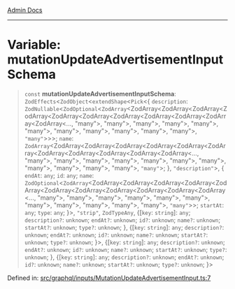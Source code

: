 [Admin Docs](/)

***

# Variable: mutationUpdateAdvertisementInputSchema

> `const` **mutationUpdateAdvertisementInputSchema**: `ZodEffects`\<`ZodObject`\<`extendShape`\<`Pick`\<\{ `description`: `ZodNullable`\<`ZodOptional`\<`ZodArray`\<ZodArray\<ZodArray\<ZodArray\<ZodArray\<ZodArray\<ZodArray\<ZodArray\<ZodArray\<ZodArray\<ZodArray\<ZodArray\<..., "many"\>, "many"\>, "many"\>, "many"\>, "many"\>, "many"\>, "many"\>, "many"\>, "many"\>, "many"\>, "many"\>, `"many"`\>\>\>; `name`: `ZodArray`\<ZodArray\<ZodArray\<ZodArray\<ZodArray\<ZodArray\<ZodArray\<ZodArray\<ZodArray\<ZodArray\<ZodArray\<ZodArray\<..., "many"\>, "many"\>, "many"\>, "many"\>, "many"\>, "many"\>, "many"\>, "many"\>, "many"\>, "many"\>, "many"\>, `"many"`\>; \}, `"description"`\>, \{ `endAt`: `any`; `id`: `any`; `name`: `ZodOptional`\<`ZodArray`\<ZodArray\<ZodArray\<ZodArray\<ZodArray\<ZodArray\<ZodArray\<ZodArray\<ZodArray\<ZodArray\<ZodArray\<ZodArray\<..., "many"\>, "many"\>, "many"\>, "many"\>, "many"\>, "many"\>, "many"\>, "many"\>, "many"\>, "many"\>, "many"\>, `"many"`\>\>; `startAt`: `any`; `type`: `any`; \}\>, `"strip"`, `ZodTypeAny`, \{[`key`: `string`]: `any`; `description?`: `unknown`; `endAt?`: `unknown`; `id?`: `unknown`; `name?`: `unknown`; `startAt?`: `unknown`; `type?`: `unknown`; \}, \{[`key`: `string`]: `any`; `description?`: `unknown`; `endAt?`: `unknown`; `id?`: `unknown`; `name?`: `unknown`; `startAt?`: `unknown`; `type?`: `unknown`; \}\>, \{[`key`: `string`]: `any`; `description?`: `unknown`; `endAt?`: `unknown`; `id?`: `unknown`; `name?`: `unknown`; `startAt?`: `unknown`; `type?`: `unknown`; \}, \{[`key`: `string`]: `any`; `description?`: `unknown`; `endAt?`: `unknown`; `id?`: `unknown`; `name?`: `unknown`; `startAt?`: `unknown`; `type?`: `unknown`; \}\>

Defined in: [src/graphql/inputs/MutationUpdateAdvertisementInput.ts:7](https://github.com/gautam-divyanshu/talawa-api/blob/22f85ff86fcf5f38b53dcdb9fe90ab33ea32d944/src/graphql/inputs/MutationUpdateAdvertisementInput.ts#L7)
